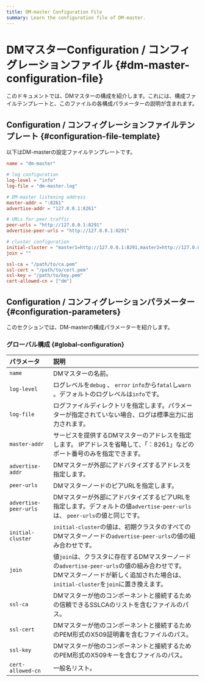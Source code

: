 ```yaml
---
title: DM-master Configuration File
summary: Learn the configuration file of DM-master.
---
```


# DMマスターConfiguration / コンフィグレーションファイル {#dm-master-configuration-file}

このドキュメントでは、DMマスターの構成を紹介します。これには、構成ファイルテンプレートと、このファイルの各構成パラメーターの説明が含まれます。

## Configuration / コンフィグレーションファイルテンプレート {#configuration-file-template}

以下はDM-masterの設定ファイルテンプレートです。

```toml
name = "dm-master"

# log configuration
log-level = "info"
log-file = "dm-master.log"

# DM-master listening address
master-addr = ":8261"
advertise-addr = "127.0.0.1:8261"

# URLs for peer traffic
peer-urls = "http://127.0.0.1:8291"
advertise-peer-urls = "http://127.0.0.1:8291"

# cluster configuration
initial-cluster = "master1=http://127.0.0.1:8291,master2=http://127.0.0.1:8292,master3=http://127.0.0.1:8293"
join = ""

ssl-ca = "/path/to/ca.pem"
ssl-cert = "/path/to/cert.pem"
ssl-key = "/path/to/key.pem"
cert-allowed-cn = ["dm"] 
```

## Configuration / コンフィグレーションパラメーター {#configuration-parameters}

このセクションでは、DM-masterの構成パラメーターを紹介します。

### グローバル構成 {#global-configuration}

| パラメータ                 | 説明                                                                                                                   |
| :-------------------- | :------------------------------------------------------------------------------------------------------------------- |
| `name`                | DMマスターの名前。                                                                                                           |
| `log-level`           | ログレベルを`debug` 、 `error` `info`から`fatal`し`warn` 。デフォルトのログレベルは`info`です。                                                |
| `log-file`            | ログファイルディレクトリを指定します。パラメーターが指定されていない場合、ログは標準出力に出力されます。                                                                 |
| `master-addr`         | サービスを提供するDMマスターのアドレスを指定します。 IPアドレスを省略して、「：8261」などのポート番号のみを指定できます。                                                    |
| `advertise-addr`      | DMマスターが外部にアドバタイズするアドレスを指定します。                                                                                        |
| `peer-urls`           | DMマスターノードのピアURLを指定します。                                                                                               |
| `advertise-peer-urls` | DMマスターが外部にアドバタイズするピアURLを指定します。デフォルトの値`advertise-peer-urls`は、 `peer-urls`の値と同じです。                                     |
| `initial-cluster`     | `initial-cluster`の値は、初期クラスタのすべてのDMマスターノードの`advertise-peer-urls`の値の組み合わせです。                                           |
| `join`                | 値`join`は、クラスタに存在するDMマスターノードの`advertise-peer-urls`の値の組み合わせです。 DMマスターノードが新しく追加された場合は、 `initial-cluster`を`join`に置き換えます。 |
| `ssl-ca`              | DMマスターが他のコンポーネントと接続するための信頼できるSSLCAのリストを含むファイルのパス。                                                                    |
| `ssl-cert`            | DMマスターが他のコンポーネントと接続するためのPEM形式のX509証明書を含むファイルのパス。                                                                     |
| `ssl-key`             | DMマスターが他のコンポーネントと接続するためのPEM形式のX509キーを含むファイルのパス。                                                                      |
| `cert-allowed-cn`     | 一般名リスト。                                                                                                              |
